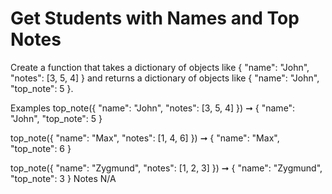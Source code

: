 # Get Students with Names and Top Notes

Create a function that takes a dictionary of objects like { "name": "John", "notes": [3, 5, 4] } and returns a dictionary of objects like { "name": "John", "top_note": 5 }.

Examples
top_note({ "name": "John", "notes": [3, 5, 4] }) ➞ { "name": "John", "top_note": 5 }

top_note({ "name": "Max", "notes": [1, 4, 6] }) ➞ { "name": "Max", "top_note": 6 }

top_note({ "name": "Zygmund", "notes": [1, 2, 3] }) ➞ { "name": "Zygmund", "top_note": 3 }
Notes
N/A
